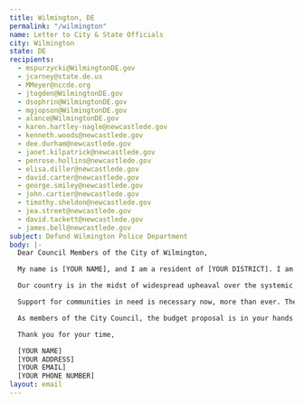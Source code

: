 ```yaml
---
title: Wilmington, DE
permalink: "/wilmington"
name: Letter to City & State Officials
city: Wilmington
state: DE
recipients:
  - mspurzycki@WilmingtonDE.gov
  - jcarney@state.de.us
  - MMeyer@nccde.org
  - jtogden@WilmingtonDE.gov
  - dsophrin@WilmingtonDE.gov
  - mgjopson@WilmingtonDE.gov
  - alance@WilmingtonDE.gov
  - karen.hartley-nagle@newcastlede.gov
  - kenneth.woods@newcastlede.gov
  - dee.durham@newcastlede.gov
  - janet.kilpatrick@newcastlede.gov
  - penrose.hollins@newcastlede.gov
  - elisa.diller@newcastlede.gov
  - david.carter@newcastlede.gov
  - george.smiley@newcastlede.gov
  - john.cartier@newcastlede.gov
  - timothy.sheldon@newcastlede.gov
  - jea.street@newcastlede.gov
  - david.tackett@newcastlede.gov
  - james.bell@newcastlede.gov
subject: Defund Wilmington Police Department
body: |-
  Dear Council Members of the City of Wilmington,

  My name is [YOUR NAME], and I am a resident of [YOUR DISTRICT]. I am writing to demand that the City Council adopts a budget for the people--one that prioritizes community well-being and redirects funding away from the police.

  Our country is in the midst of widespread upheaval over the systemic violence of policing. As a resident of Wilmington, I will no longer accept empty gestures and suggestions of “reform.”

  Support for communities in need is necessary now, more than ever. The City Council must defund the police department. This city needs a budget that adequately and effectively meets the needs of impacted Wilmington residents during this trying and uncertain time--a budget that supports community well-being, rather than empowers the police forces that tear them apart.

  As members of the City Council, the budget proposal is in your hands. It is your duty to represent the residents of Wilmington. I am urging you to completely revise the budget for the 2020-2021 fiscal year, and to fund care, not cops. You must adopt a budget for the people. Public opinion is with me.

  Thank you for your time,

  [YOUR NAME]
  [YOUR ADDRESS]
  [YOUR EMAIL]
  [YOUR PHONE NUMBER]
layout: email
---
```

